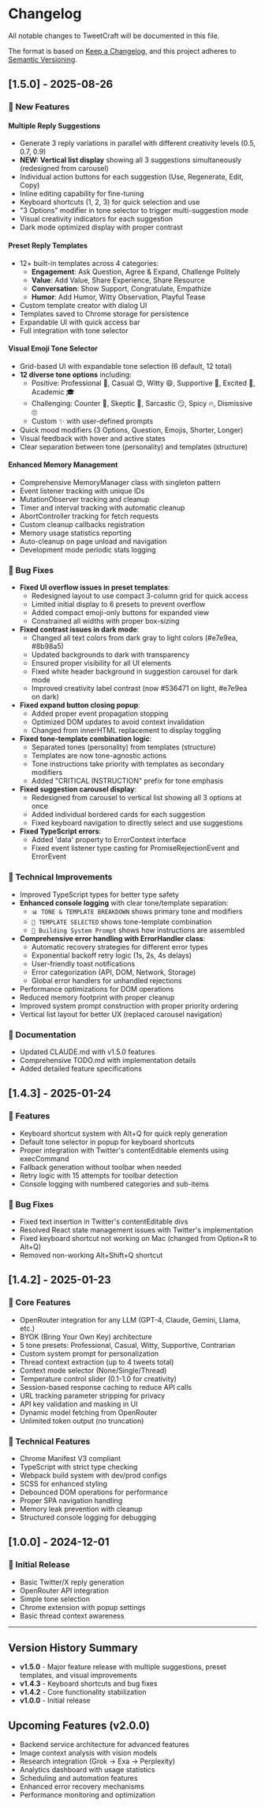 # Changelog

All notable changes to TweetCraft will be documented in this file.

The format is based on [Keep a Changelog](https://keepachangelog.com/en/1.0.0/),
and this project adheres to [Semantic Versioning](https://semver.org/spec/v2.0.0.html).

## [1.5.0] - 2025-08-26

### 🎉 New Features

#### Multiple Reply Suggestions
- Generate 3 reply variations in parallel with different creativity levels (0.5, 0.7, 0.9)
- **NEW: Vertical list display** showing all 3 suggestions simultaneously (redesigned from carousel)
- Individual action buttons for each suggestion (Use, Regenerate, Edit, Copy)
- Inline editing capability for fine-tuning
- Keyboard shortcuts (1, 2, 3) for quick selection and use
- "3 Options" modifier in tone selector to trigger multi-suggestion mode
- Visual creativity indicators for each suggestion
- Dark mode optimized display with proper contrast

#### Preset Reply Templates
- 12+ built-in templates across 4 categories:
  - **Engagement**: Ask Question, Agree & Expand, Challenge Politely
  - **Value**: Add Value, Share Experience, Share Resource
  - **Conversation**: Show Support, Congratulate, Empathize
  - **Humor**: Add Humor, Witty Observation, Playful Tease
- Custom template creator with dialog UI
- Templates saved to Chrome storage for persistence
- Expandable UI with quick access bar
- Full integration with tone selector

#### Visual Emoji Tone Selector
- Grid-based UI with expandable tone selection (6 default, 12 total)
- **12 diverse tone options** including:
  - Positive: Professional 💼, Casual 😊, Witty 😄, Supportive 🤗, Excited 🎉, Academic 🎓
  - Challenging: Counter 🤔, Skeptic 🤨, Sarcastic 😏, Spicy 🔥, Dismissive 🙄
  - Custom ✨ with user-defined prompts
- Quick mood modifiers (3 Options, Question, Emojis, Shorter, Longer)
- Visual feedback with hover and active states
- Clear separation between tone (personality) and templates (structure)

#### Enhanced Memory Management
- Comprehensive MemoryManager class with singleton pattern
- Event listener tracking with unique IDs
- MutationObserver tracking and cleanup
- Timer and interval tracking with automatic cleanup
- AbortController tracking for fetch requests
- Custom cleanup callbacks registration
- Memory usage statistics reporting
- Auto-cleanup on page unload and navigation
- Development mode periodic stats logging

### 🐛 Bug Fixes
- **Fixed UI overflow issues in preset templates**:
  - Redesigned layout to use compact 3-column grid for quick access
  - Limited initial display to 6 presets to prevent overflow
  - Added compact emoji-only buttons for expanded view
  - Constrained all widths with proper box-sizing
- **Fixed contrast issues in dark mode**:
  - Changed all text colors from dark gray to light colors (#e7e9ea, #8b98a5)
  - Updated backgrounds to dark with transparency
  - Ensured proper visibility for all UI elements
  - Fixed white header background in suggestion carousel for dark mode
  - Improved creativity label contrast (now #536471 on light, #e7e9ea on dark)
- **Fixed expand button closing popup**:
  - Added proper event propagation stopping
  - Optimized DOM updates to avoid context invalidation
  - Changed from innerHTML replacement to display toggling
- **Fixed tone-template combination logic**:
  - Separated tones (personality) from templates (structure)
  - Templates are now tone-agnostic actions
  - Tone instructions take priority with templates as secondary modifiers
  - Added "CRITICAL INSTRUCTION" prefix for tone emphasis
- **Fixed suggestion carousel display**:
  - Redesigned from carousel to vertical list showing all 3 options at once
  - Added individual bordered cards for each suggestion
  - Fixed keyboard navigation to directly select and use suggestions
- **Fixed TypeScript errors**:
  - Added 'data' property to ErrorContext interface
  - Fixed event listener type casting for PromiseRejectionEvent and ErrorEvent
  
### 🔧 Technical Improvements
- Improved TypeScript types for better type safety
- **Enhanced console logging** with clear tone/template separation:
  - `📊 TONE & TEMPLATE BREAKDOWN` shows primary tone and modifiers
  - `🎯 TEMPLATE SELECTED` shows tone-template combination
  - `📝 Building System Prompt` shows how instructions are assembled
- **Comprehensive error handling with ErrorHandler class**:
  - Automatic recovery strategies for different error types
  - Exponential backoff retry logic (1s, 2s, 4s delays)
  - User-friendly toast notifications
  - Error categorization (API, DOM, Network, Storage)
  - Global error handlers for unhandled rejections
- Performance optimizations for DOM operations
- Reduced memory footprint with proper cleanup
- Improved system prompt construction with proper priority ordering
- Vertical list layout for better UX (replaced carousel navigation)

### 📝 Documentation
- Updated CLAUDE.md with v1.5.0 features
- Comprehensive TODO.md with implementation details
- Added detailed feature specifications

## [1.4.3] - 2025-01-24

### 🎯 Features
- Keyboard shortcut system with Alt+Q for quick reply generation
- Default tone selector in popup for keyboard shortcuts
- Proper integration with Twitter's contentEditable elements using execCommand
- Fallback generation without toolbar when needed
- Retry logic with 15 attempts for toolbar detection
- Console logging with numbered categories and sub-items

### 🐛 Bug Fixes
- Fixed text insertion in Twitter's contentEditable divs
- Resolved React state management issues with Twitter's implementation
- Fixed keyboard shortcut not working on Mac (changed from Option+R to Alt+Q)
- Removed non-working Alt+Shift+Q shortcut

## [1.4.2] - 2025-01-23

### 🎯 Core Features
- OpenRouter integration for any LLM (GPT-4, Claude, Gemini, Llama, etc.)
- BYOK (Bring Your Own Key) architecture
- 5 tone presets: Professional, Casual, Witty, Supportive, Contrarian
- Custom system prompt for personalization
- Thread context extraction (up to 4 tweets total)
- Context mode selector (None/Single/Thread)
- Temperature control slider (0.1-1.0 for creativity)
- Session-based response caching to reduce API calls
- URL tracking parameter stripping for privacy
- API key validation and masking in UI
- Dynamic model fetching from OpenRouter
- Unlimited token output (no truncation)

### 🔧 Technical Features
- Chrome Manifest V3 compliant
- TypeScript with strict type checking
- Webpack build system with dev/prod configs
- SCSS for enhanced styling
- Debounced DOM operations for performance
- Proper SPA navigation handling
- Memory leak prevention with cleanup
- Structured console logging for debugging

## [1.0.0] - 2024-12-01

### 🚀 Initial Release
- Basic Twitter/X reply generation
- OpenRouter API integration
- Simple tone selection
- Chrome extension with popup settings
- Basic thread context awareness

---

## Version History Summary

- **v1.5.0** - Major feature release with multiple suggestions, preset templates, and visual improvements
- **v1.4.3** - Keyboard shortcuts and bug fixes
- **v1.4.2** - Core functionality stabilization
- **v1.0.0** - Initial release

## Upcoming Features (v2.0.0)

- Backend service architecture for advanced features
- Image context analysis with vision models
- Research integration (Grok → Exa → Perplexity)
- Analytics dashboard with usage statistics
- Scheduling and automation features
- Enhanced error recovery mechanisms
- Performance monitoring and optimization